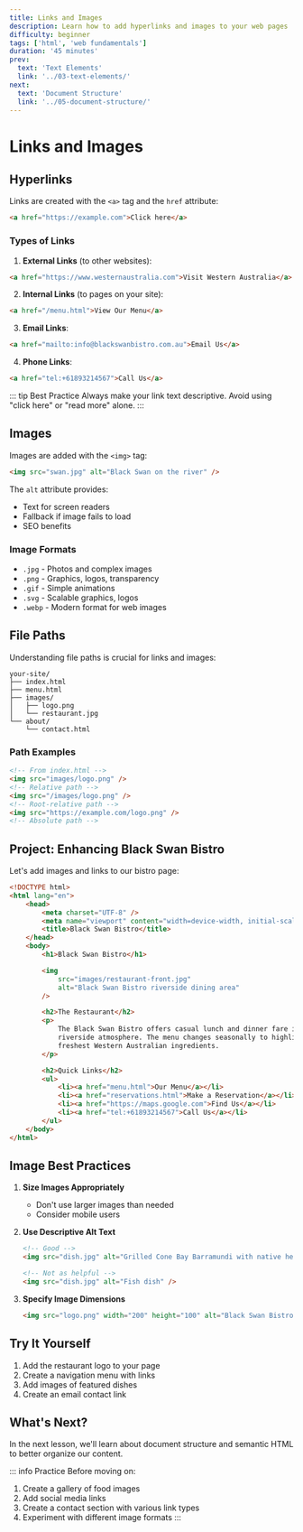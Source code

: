 ```yaml
---
title: Links and Images
description: Learn how to add hyperlinks and images to your web pages
difficulty: beginner
tags: ['html', 'web fundamentals']
duration: '45 minutes'
prev:
  text: 'Text Elements'
  link: '../03-text-elements/'
next:
  text: 'Document Structure'
  link: '../05-document-structure/'
---
```


# Links and Images

## Hyperlinks

Links are created with the `<a>` tag and the `href` attribute:

```html
<a href="https://example.com">Click here</a>
```

### Types of Links

1. **External Links** (to other websites):

```html
<a href="https://www.westernaustralia.com">Visit Western Australia</a>
```

2. **Internal Links** (to pages on your site):

```html
<a href="/menu.html">View Our Menu</a>
```

3. **Email Links**:

```html
<a href="mailto:info@blackswanbistro.com.au">Email Us</a>
```

4. **Phone Links**:

```html
<a href="tel:+61893214567">Call Us</a>
```

::: tip Best Practice
Always make your link text descriptive. Avoid using "click here" or "read more" alone.
:::

## Images

Images are added with the `<img>` tag:

```html
<img src="swan.jpg" alt="Black Swan on the river" />
```

The `alt` attribute provides:

- Text for screen readers
- Fallback if image fails to load
- SEO benefits

### Image Formats

- `.jpg` - Photos and complex images
- `.png` - Graphics, logos, transparency
- `.gif` - Simple animations
- `.svg` - Scalable graphics, logos
- `.webp` - Modern format for web images

## File Paths

Understanding file paths is crucial for links and images:

```
your-site/
├── index.html
├── menu.html
├── images/
│   ├── logo.png
│   └── restaurant.jpg
└── about/
    └── contact.html
```

### Path Examples

```html
<!-- From index.html -->
<img src="images/logo.png" />
<!-- Relative path -->
<img src="/images/logo.png" />
<!-- Root-relative path -->
<img src="https://example.com/logo.png" />
<!-- Absolute path -->
```

## Project: Enhancing Black Swan Bistro

Let's add images and links to our bistro page:

```html
<!DOCTYPE html>
<html lang="en">
	<head>
		<meta charset="UTF-8" />
		<meta name="viewport" content="width=device-width, initial-scale=1.0" />
		<title>Black Swan Bistro</title>
	</head>
	<body>
		<h1>Black Swan Bistro</h1>

		<img
			src="images/restaurant-front.jpg"
			alt="Black Swan Bistro riverside dining area"
		/>

		<h2>The Restaurant</h2>
		<p>
			The Black Swan Bistro offers casual lunch and dinner fare in a relaxed
			riverside atmosphere. The menu changes seasonally to highlight the
			freshest Western Australian ingredients.
		</p>

		<h2>Quick Links</h2>
		<ul>
			<li><a href="menu.html">Our Menu</a></li>
			<li><a href="reservations.html">Make a Reservation</a></li>
			<li><a href="https://maps.google.com">Find Us</a></li>
			<li><a href="tel:+61893214567">Call Us</a></li>
		</ul>
	</body>
</html>
```

## Image Best Practices

1. **Size Images Appropriately**

   - Don't use larger images than needed
   - Consider mobile users

2. **Use Descriptive Alt Text**

   ```html
   <!-- Good -->
   <img src="dish.jpg" alt="Grilled Cone Bay Barramundi with native herbs" />

   <!-- Not as helpful -->
   <img src="dish.jpg" alt="Fish dish" />
   ```

3. **Specify Image Dimensions**
   ```html
   <img src="logo.png" width="200" height="100" alt="Black Swan Bistro logo" />
   ```

## Try It Yourself

1. Add the restaurant logo to your page
2. Create a navigation menu with links
3. Add images of featured dishes
4. Create an email contact link

## What's Next?

In the next lesson, we'll learn about document structure and semantic HTML to better organize our content.

::: info Practice
Before moving on:

1. Create a gallery of food images
2. Add social media links
3. Create a contact section with various link types
4. Experiment with different image formats
   :::
